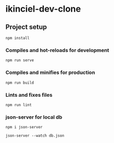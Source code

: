 # ikinciel-dev-clone

## Project setup

```
npm install
```

### Compiles and hot-reloads for development

```
npm run serve
```

### Compiles and minifies for production

```
npm run build
```

### Lints and fixes files

```
npm run lint
```

### json-server for local db

```
npm i json-server
```

```
json-server --watch db.json
```
